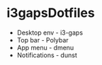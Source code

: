 # i3gapsDotfiles

- Desktop env - i3-gaps
- Top bar - Polybar
- App menu - dmenu
- Notifications - dunst
